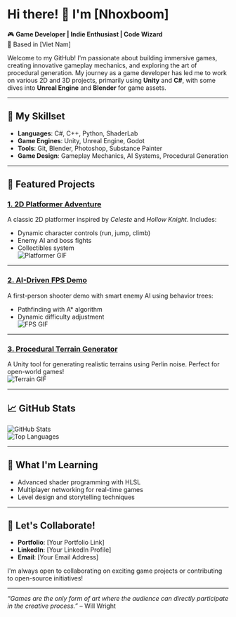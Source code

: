 # Hi there! 👋 I'm [Nhoxboom]  

🎮 **Game Developer | Indie Enthusiast | Code Wizard**  
📍 Based in [Viet Nam]  

Welcome to my GitHub! I'm passionate about building immersive games, creating innovative gameplay mechanics, and exploring the art of procedural generation. My journey as a game developer has led me to work on various 2D and 3D projects, primarily using **Unity** and **C#**, with some dives into **Unreal Engine** and **Blender** for game assets.  

---

## 🚀 **My Skillset**
- **Languages**: C#, C++, Python, ShaderLab  
- **Game Engines**: Unity, Unreal Engine, Godot  
- **Tools**: Git, Blender, Photoshop, Substance Painter  
- **Game Design**: Gameplay Mechanics, AI Systems, Procedural Generation  

---

## 📂 **Featured Projects**

### [1. 2D Platformer Adventure](https://github.com/yourusername/2d-platformer)
A classic 2D platformer inspired by *Celeste* and *Hollow Knight*. Includes:
- Dynamic character controls (run, jump, climb)
- Enemy AI and boss fights
- Collectibles system  
![Platformer GIF](https://via.placeholder.com/600x300)  

---

### [2. AI-Driven FPS Demo](https://github.com/yourusername/ai-fps-demo)
A first-person shooter demo with smart enemy AI using behavior trees:
- Pathfinding with A* algorithm
- Dynamic difficulty adjustment  
![FPS GIF](https://via.placeholder.com/600x300)  

---

### [3. Procedural Terrain Generator](https://github.com/yourusername/procedural-terrain)
A Unity tool for generating realistic terrains using Perlin noise. Perfect for open-world games!  
![Terrain GIF](https://via.placeholder.com/600x300)  

---

## 📈 **GitHub Stats**
![GitHub Stats](https://github-readme-stats.vercel.app/api?username=yourusername&show_icons=true&theme=dark)  
![Top Languages](https://github-readme-stats.vercel.app/api/top-langs/?username=yourusername&layout=compact&theme=dark)  

---

## 🌱 **What I'm Learning**
- Advanced shader programming with HLSL
- Multiplayer networking for real-time games  
- Level design and storytelling techniques  

---

## 🤝 **Let's Collaborate!**
- **Portfolio**: [Your Portfolio Link]  
- **LinkedIn**: [Your LinkedIn Profile]  
- **Email**: [Your Email Address]  

I'm always open to collaborating on exciting game projects or contributing to open-source initiatives!

---

*“Games are the only form of art where the audience can directly participate in the creative process.”* – Will Wright
